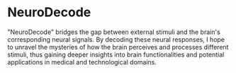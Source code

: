 # NeuroDecode
"NeuroDecode" bridges the gap between external stimuli and the brain's corresponding neural signals. By decoding these neural responses, I hope to unravel the mysteries of how the brain perceives and processes different stimuli, thus gaining deeper insights into brain functionalities and potential applications in medical and technological domains.
